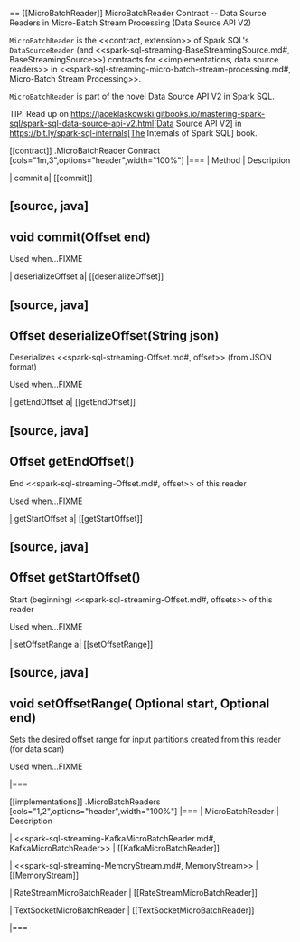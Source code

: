 == [[MicroBatchReader]] MicroBatchReader Contract -- Data Source Readers in Micro-Batch Stream Processing (Data Source API V2)

`MicroBatchReader` is the <<contract, extension>> of Spark SQL's `DataSourceReader` (and <<spark-sql-streaming-BaseStreamingSource.md#, BaseStreamingSource>>) contracts for <<implementations, data source readers>> in <<spark-sql-streaming-micro-batch-stream-processing.md#, Micro-Batch Stream Processing>>.

`MicroBatchReader` is part of the novel Data Source API V2 in Spark SQL.

TIP: Read up on https://jaceklaskowski.gitbooks.io/mastering-spark-sql/spark-sql-data-source-api-v2.html[Data Source API V2] in https://bit.ly/spark-sql-internals[The Internals of Spark SQL] book.

[[contract]]
.MicroBatchReader Contract
[cols="1m,3",options="header",width="100%"]
|===
| Method
| Description

| commit
a| [[commit]]

[source, java]
----
void commit(Offset end)
----

Used when...FIXME

| deserializeOffset
a| [[deserializeOffset]]

[source, java]
----
Offset deserializeOffset(String json)
----

Deserializes <<spark-sql-streaming-Offset.md#, offset>> (from JSON format)

Used when...FIXME

| getEndOffset
a| [[getEndOffset]]

[source, java]
----
Offset getEndOffset()
----

End <<spark-sql-streaming-Offset.md#, offset>> of this reader

Used when...FIXME

| getStartOffset
a| [[getStartOffset]]

[source, java]
----
Offset getStartOffset()
----

Start (beginning) <<spark-sql-streaming-Offset.md#, offsets>> of this reader

Used when...FIXME

| setOffsetRange
a| [[setOffsetRange]]

[source, java]
----
void setOffsetRange(
  Optional<Offset> start,
  Optional<Offset> end)
----

Sets the desired offset range for input partitions created from this reader (for data scan)

Used when...FIXME

|===

[[implementations]]
.MicroBatchReaders
[cols="1,2",options="header",width="100%"]
|===
| MicroBatchReader
| Description

| <<spark-sql-streaming-KafkaMicroBatchReader.md#, KafkaMicroBatchReader>>
| [[KafkaMicroBatchReader]]

| <<spark-sql-streaming-MemoryStream.md#, MemoryStream>>
| [[MemoryStream]]

| RateStreamMicroBatchReader
| [[RateStreamMicroBatchReader]]

| TextSocketMicroBatchReader
| [[TextSocketMicroBatchReader]]

|===
